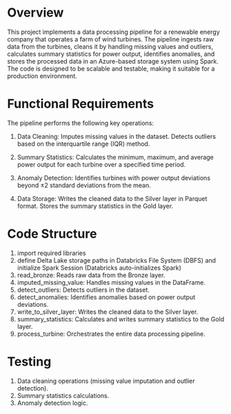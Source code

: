 # Overview
This project implements a data processing pipeline for a renewable energy company that operates a farm of wind turbines. The pipeline ingests raw data from the turbines, cleans it by handling missing values and outliers, calculates summary statistics for power output, identifies anomalies, and stores the processed data in an Azure-based storage system using Spark. The code is designed to be scalable and testable, making it suitable for a production environment.

# Functional Requirements
The pipeline performs the following key operations:
1. Data Cleaning:
Imputes missing values in the dataset.
Detects outliers based on the interquartile range (IQR) method.

2. Summary Statistics:
Calculates the minimum, maximum, and average power output for each turbine over a specified time period.

3. Anomaly Detection:
Identifies turbines with power output deviations beyond ±2 standard deviations from the mean.

4. Data Storage:
Writes the cleaned data to the Silver layer in Parquet format.
Stores the summary statistics in the Gold layer.

# Code Structure
1. import required libraries
2. define Delta Lake storage paths in Databricks File System (DBFS) and initialize Spark Session (Databricks auto-initializes Spark)
3. read_bronze: Reads raw data from the Bronze layer.
4. imputed_missing_value: Handles missing values in the DataFrame.
5. detect_outliers: Detects outliers in the dataset.
6. detect_anomalies: Identifies anomalies based on power output deviations.
7. write_to_silver_layer: Writes the cleaned data to the Silver layer.
8. summary_statistics: Calculates and writes summary statistics to the Gold layer.
9. process_turbine: Orchestrates the entire data processing pipeline.

# Testing
1. Data cleaning operations (missing value imputation and outlier detection).
2. Summary statistics calculations.
3. Anomaly detection logic.
